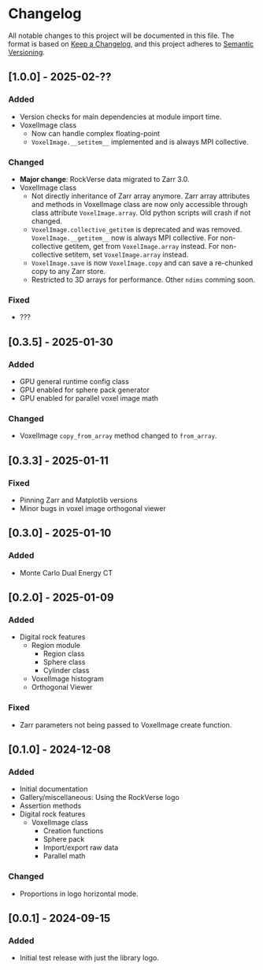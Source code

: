 # Changelog

All notable changes to this project will be documented in this file.
The format is based on [Keep a Changelog](https://keepachangelog.com/en/1.0.0/),
and this project adheres to [Semantic Versioning](https://semver.org/spec/v2.0.0.html).

## [1.0.0] - 2025-02-??
### Added
- Version checks for main dependencies at module import time.
- VoxelImage class
  - Now can handle complex floating-point
  - ``VoxelImage.__setitem__`` implemented and is always MPI collective.

### Changed
- **Major change**: RockVerse data migrated to Zarr 3.0.
- VoxelImage class
  - Not directly inheritance of Zarr array anymore.
    Zarr array attributes and methods in VoxelImage class are now only
    accessible through class attribute ``VoxelImage.array``.
    Old python scripts will crash if not changed.
  - ``VoxelImage.collective_getitem`` is deprecated and was removed.
    ``VoxelImage.__getitem__`` now is always MPI collective. For non-collective
    getitem, get from ``VoxelImage.array`` instead.
    For non-collective setitem, set ``VoxelImage.array`` instead.
  - ``VoxelImage.save`` is now ``VoxelImage.copy`` and can save a re-chunked
    copy to any Zarr store.
  - Restricted to 3D arrays for performance. Other ``ndims`` comming soon.

### Fixed
- ???

## [0.3.5] - 2025-01-30
### Added
- GPU general runtime config class
- GPU enabled for sphere pack generator
- GPU enabled for parallel voxel image math

### Changed
- VoxelImage ``copy_from_array`` method changed to ``from_array``.

## [0.3.3] - 2025-01-11

### Fixed
- Pinning Zarr and Matplotlib versions
- Minor bugs in voxel image orthogonal viewer

## [0.3.0] - 2025-01-10
### Added
- Monte Carlo Dual Energy CT


## [0.2.0] - 2025-01-09
### Added
- Digital rock features
    - Region module
        - Region class
        - Sphere class
        - Cylinder class
    - VoxelImage histogram
    - Orthogonal Viewer


### Fixed
- Zarr parameters not being passed to VoxelImage create function.


## [0.1.0] - 2024-12-08
### Added
- Initial documentation
- Gallery/miscellaneous: Using the RockVerse logo
- Assertion methods
- Digital rock features
    - VoxelImage class
        - Creation functions
        - Sphere pack
        - Import/export raw data
        - Parallel math

### Changed
- Proportions in logo horizontal mode.


## [0.0.1] - 2024-09-15
### Added
- Initial test release with just the library logo.
